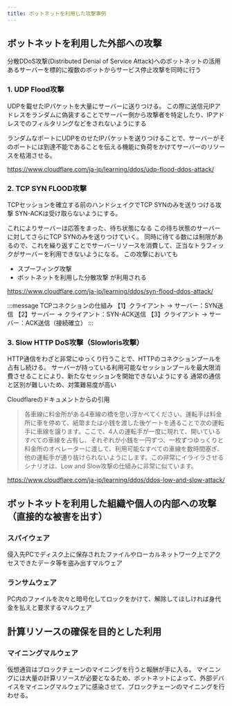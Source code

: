```yaml
---
title: ボットネットを利用した攻撃事例
---
```


## ボットネットを利用した外部への攻撃

分散DDoS攻撃(Distributed Denial of Service Attack)へのボットネットの活用
あるサーバーを標的に複数のボットからサービス停止攻撃を同時に行う

### 1. UDP Flood攻撃
UDPを載せたIPパケットを大量にサーバーに送りつける。
この際に送信元IPアドレスをランダムに偽装することでサーバー側から攻撃者を特定したり、IPアドレスでのフィルタリングなどをされないようにする

ランダムなポートにUDPをのせたIPパケットを送りつけることで、サーバーがそのポートには到達不能であることを伝える機能に負荷をかけてサーバーのリソースを枯渇させる。

https://www.cloudflare.com/ja-jp/learning/ddos/udp-flood-ddos-attack/

### 2. TCP SYN FLOOD攻撃

TCPセッションを確立する前のハンドシェイクでTCP SYNのみを送りつける攻撃
SYN-ACKは受け取らないようにする。

これによりサーバーは応答をまった、待ち状態になる
この待ち状態のサーバーに対してさらにTCP SYNのみを送りつけていく。
同時に待てる数には制限があるので、これを繰り返すことでサーバーリソースを消費して、正当なトラフィックがサーバーを利用できないようになる。
この攻撃においても
- スプーフィング攻撃
- ボットネットを利用した分散攻撃
が利用される

https://www.cloudflare.com/ja-jp/learning/ddos/syn-flood-ddos-attack/

:::message
TCPコネクションの仕組み
【1】クライアント → サーバー：SYN送信
【2】サーバー → クライアント：SYN-ACK送信
【3】クライアント → サーバー：ACK送信（接続確立）
:::

### 3. Slow HTTP DoS攻撃（Slowloris攻撃）

HTTP通信をわざと非常にゆっくり行うことで、HTTPのコネクションプールを占有し続ける。
サーバーが持っている利用可能なセッションプールを最大限消費させることにより、新たなセッションを開始できないようにする
通常の通信と区別が難しいため、対策難易度が高い

Cloudflareのドキュメントからの引用
>各車線に料金所がある4車線の橋を思い浮かべてください。運転手は料金所に車を停めて、紙幣または小銭を渡した後ゲートを通ることで次の運転手に車線を譲ります。ここで、4人の運転手が一度に現れて、開いているすべての車線を占有し、それぞれが小銭を一円ずつ、一枚ずつゆっくりと料金所のオペレーターに渡して、利用可能なすべての車線を数時間塞ぎ、他の運転手が通り抜けられないようにします。この非常にイライラさせるシナリオは、Low and Slow攻撃の仕組みに非常に似ています。

https://www.cloudflare.com/ja-jp/learning/ddos/ddos-low-and-slow-attack/

## ボットネットを利用した組織や個人の内部への攻撃（直接的な被害を出す）

### スパイウェア
侵入先PCでディスク上に保存されたファイルやローカルネットワーク上でアクセスできたデータ等を盗み出すマルウェア

### ランサムウェア
PC内のファイルを次々と暗号化してロックをかけて、解除してほしければ身代金を払えと要求するマルウェア

## 計算リソースの確保を目的とした利用

### マイニングマルウェア
仮想通貨はブロックチェーンのマイニングを行うと報酬が手に入る。
マイニングには大量の計算リソースが必要となるため、ボットネットによって、外部デバイスをマイニングマルウェアに感染させて、ブロックチェーンのマイニングを行わせる。